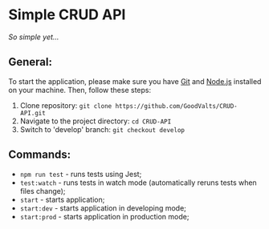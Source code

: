 # Simple CRUD API

_So simple yet..._

## General:

To start the application, please make sure you have [Git](https://git-scm.com) and [Node.js](https://nodejs.org) installed on your machine. Then, follow these steps:

1. Clone repository: `git clone https://github.com/GoodValts/CRUD-API.git`
1. Navigate to the project directory: `cd CRUD-API`
1. Switch to 'develop' branch: `git checkout develop`

## Commands:

- `npm run test` - runs tests using Jest;
- `test:watch` - runs tests in watch mode (automatically reruns tests when files change);
- `start` - starts application;
- `start:dev` - starts application in developing mode;
- `start:prod` - starts application in production mode;
